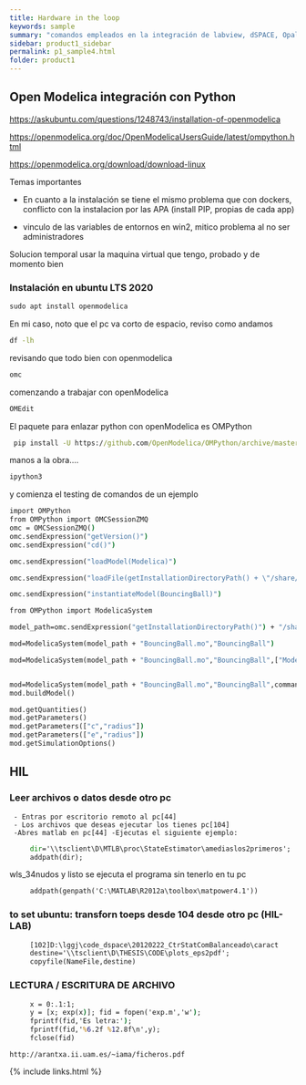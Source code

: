 ```yaml
---
title: Hardware in the loop
keywords: sample
summary: "comandos empleados en la integración de labview, dSPACE, Opal-RT con MatLab"
sidebar: product1_sidebar
permalink: p1_sample4.html
folder: product1
---
```



## Open Modelica integración con Python


https://askubuntu.com/questions/1248743/installation-of-openmodelica



https://openmodelica.org/doc/OpenModelicaUsersGuide/latest/ompython.html

https://openmodelica.org/download/download-linux

Temas importantes 

- En cuanto a la instalación se tiene el mismo problema que con dockers, conflicto con la instalacion por las APA (install PIP, propias de cada app)

- vinculo de las variables de entornos en win2, mitico problema al no ser administradores
  

Solucion temporal usar la maquina virtual que tengo, probado y de momento bien


### Instalación en ubuntu LTS 2020

```cmd
sudo apt install openmodelica 
```

En mi caso, noto que el pc va corto de espacio, reviso como andamos

```cmd
df -lh
```

revisando que todo bien con openmodelica

```cmd
omc
```

comenzando a trabajar con openModelica

```cmd
OMEdit
```

El paquete para enlazar python con openModelica es OMPython

```cmd
 pip install -U https://github.com/OpenModelica/OMPython/archive/master.zip
```

manos a la obra....

```cmd
ipython3
```


y comienza el testing de comandos de un ejemplo 

```cmd
import OMPython 
from OMPython import OMCSessionZMQ  
omc = OMCSessionZMQ()   
omc.sendExpression("getVersion()")  
omc.sendExpression("cd()")

omc.sendExpression("loadModel(Modelica)")             

omc.sendExpression("loadFile(getInstallationDirectoryPath() + \"/share/doc/omc/testmodels/BouncingBall.mo\")")   

omc.sendExpression("instantiateModel(BouncingBall)")    

from OMPython import ModelicaSystem    

model_path=omc.sendExpression("getInstallationDirectoryPath()") + "/share/doc/omc/testmodels/" 

mod=ModelicaSystem(model_path + "BouncingBall.mo","BouncingBall")  

mod=ModelicaSystem(model_path + "BouncingBall.mo","BouncingBall",["Modelica"]) 


mod=ModelicaSystem(model_path + "BouncingBall.mo","BouncingBall",commandLineOptions="-d=newInst") 
mod.buildModel()       

mod.getQuantities()       
mod.getParameters()
mod.getParameters(["c","radius"]) 
mod.getParameters(["e","radius"])  
mod.getSimulationOptions()
```


## HIL


### Leer archivos o datos desde otro pc
    
     - Entras por escritorio remoto al pc[44] 
     - Los archivos que deseas ejecutar los tienes pc[104] 
     -Abres matlab en pc[44] -Ejecutas el siguiente ejemplo: 
     
```cmd
     dir='\\tsclient\D\MTLB\proc\StateEstimator\amediaslos2primeros';   
     addpath(dir);     
```
     
wls_34nudos
y listo se ejecuta el programa sin tenerlo en tu pc

```cmd     
     addpath(genpath('C:\MATLAB\R2012a\toolbox\matpower4.1'))
```     
     
### to set ubuntu: transforn toeps desde 104 desde otro pc (HIL-LAB)

```cmd  
     [102]D:\lggj\code_dspace\20120222_CtrStatComBalanceado\caract 
     destine='\\tsclient\D\THESIS\CODE\plots_eps2pdf'; 
     copyfile(NameFile,destine) 
```     
     
### LECTURA / ESCRITURA DE ARCHIVO 

```cmd     
     x = 0:.1:1;     
     y = [x; exp(x)]; fid = fopen('exp.m','w');     
     fprintf(fid,'Es letra:'); 
     fprintf(fid,'%6.2f %12.8f\n',y); 
     fclose(fid)
```
    http://arantxa.ii.uam.es/~iama/ficheros.pdf
    


{% include links.html %}
